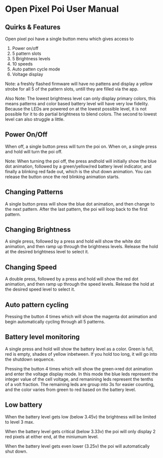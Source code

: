 # Open Pixel Poi User Manual


## Quirks & Features
Open pixel poi have a single button menu which gives access to

1. Power on/off
1. 5 pattern slots
1. 5 Brightness levels
1. 10 speeds
1. Auto patten cycle mode
1. Voltage display

Note: a freshly flashed firmware will have no pattens and display
a yellow strobe for all 5 of the pattern slots, untill they are 
filled via the app.

Also Note: The lowest brightness level can only display primary 
colors, this means patterns and color based battery level will 
have very low fidelity. Because the LEDs are powered on at the 
lowest possible level, it is not possible for it to do partial 
brightness to blend colors. The second to lowest level can also
struggle a little.

## Power On/Off
When off, a single button press will turn the poi on.
When on, a single press and hold will turn the poi off.

Note: When turning the poi off, the press andhold will initially
show the blue dot animation, followed by a green/yellow/red battery
level indicator, and finally a blinking red fade out, which is
the shut down animation. You can release the button once the red
blinking animation starts.

## Changing Patterns
A single button press will show the blue dot animation, and then
change to the next pattern. After the last pattern, the poi will
loop back to the first pattern.

## Changing Brightness
A single press, followed by a press and hold will show the white
dot animation, and then ramp up through the brightness levels.
Release the hold at the desired brightness level to select it.

## Changing Speed
A double press, followed by a press and hold will show the red
dot animation, and then ramp up through the speed levels.
Release the hold at the desired speed level to select it.

## Auto pattern cycling
Pressing the button 4 times which will show the magenta dot 
animation and begin automatically cycling through all 5 patterns.

## Battery level monitoring
A single press and hold will show the battery level as a color.
Green is full, red is empty, shades of yellow inbetween.
If you hold too long, it will go into the shutdown sequence.

Pressing the button 4 times which will show the green->red dot 
animation and enter the voltage display mode. In this mode the 
blue leds represent the integer value of the cell voltage, and
remanining leds represent the tenths of a volt fraction. The 
remaining leds are group into 3s for easier counting, and the
color varies from green to red based on the battery level.

## Low battery
When the battery level gets low (below 3.45v) the brightness will
be limited to level 3 max.

When the battery level gets critical (below 3.33v) the poi will
only display 2 red pixels at either end, at the miniumum level.

When the battery level gets even lower (3.25v) the poi will
automatically shut down.